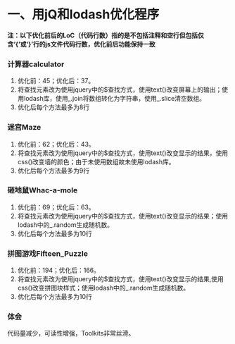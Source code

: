 # 一、用jQ和lodash优化程序
**注：以下优化前后的LoC（代码行数）指的是不包括注释和空行但包括仅含‘{’或‘}’行的js文件代码行数，优化前后功能保持一致**
### 计算器calculator
1. 优化前：45；优化后：37。
2. 将查找元素改为使用jquery中的$查找方式，使用text()改变屏幕上的输出；使用lodash库，使用_.join将数组转化为字符串，使用_.slice清空数组。
3. 优化后每个方法最多为8行

### 迷宫Maze
1. 优化前：62；优化后：43。
2. 将查找元素改为使用jquery中的$查找方式，使用text()改变显示的结果，使用css()改变墙的颜色；由于未使用数组故未使用lodash库。
3. 优化后每个方法最多为9行

### 砸地鼠Whac-a-mole
1. 优化前：69；优化后：63。
2. 将查找元素改为使用jquery中的$查找方式，使用text()改变显示的结果；使用lodash中的_.random生成随机数。
3. 优化后每个方法最多为10行

### 拼图游戏Fifteen_Puzzle
1. 优化前：194；优化后：166。
2. 将查找元素改为使用jquery中的$查找方式，使用text()改变显示的结果,使用css()改变拼图块样式；使用lodash中的_.random生成随机数。
3. 优化后每个方法最多为10行

### 体会
代码量减少，可读性增强，Toolkits非常丝滑。